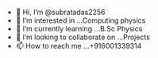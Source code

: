 - 👋 Hi, I’m @subratadas2256
- 👀 I’m interested in ...Computing physics 
- 🌱 I’m currently learning ...B.Sc Physics
- 💞️ I’m looking to collaborate on ...Projects 
- 📫 How to reach me ...+916001339314

<!---
subratadas2256/subratadas2256 is a ✨ special ✨ repository because its `README.md` (this file) appears on your GitHub profile.
You can click the Preview link to take a look at your changes.
--->
